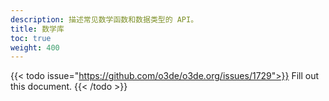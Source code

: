 ```yaml
---
description: 描述常见数学函数和数据类型的 API。
title: 数学库
toc: true
weight: 400
---
```


{{< todo issue="https://github.com/o3de/o3de.org/issues/1729">}}
Fill out this document.
{{< /todo >}}

